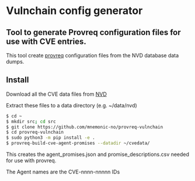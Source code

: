 # Vulnchain config generator

## Tool to generate Provreq configuration files for use with CVE entries.

This tool create [provreq](https://github.com/mnemonic-no/provreq) configuration files from
the NVD database data dumps.

## Install

Download all the CVE data files from [NVD](https://nvd.nist.gov/vuln/data-feeds)

Extract these files to a data directory (e.g. ~/data/nvd)

```bash
$ cd ~
$ mkdir src; cd src
$ git clone https://github.com/mnemonic-no/provreq-vulnchain
$ cd provreq-vulnchain
$ sudo python3 -m pip install -e .
$ provreq-build-cve-agent-promises --datadir ~/cvedata/
```
This creates the agent_promises.json and promise_descriptions.csv needed for use with provreq.

The Agent names are the CVE-nnnn-nnnnn IDs

